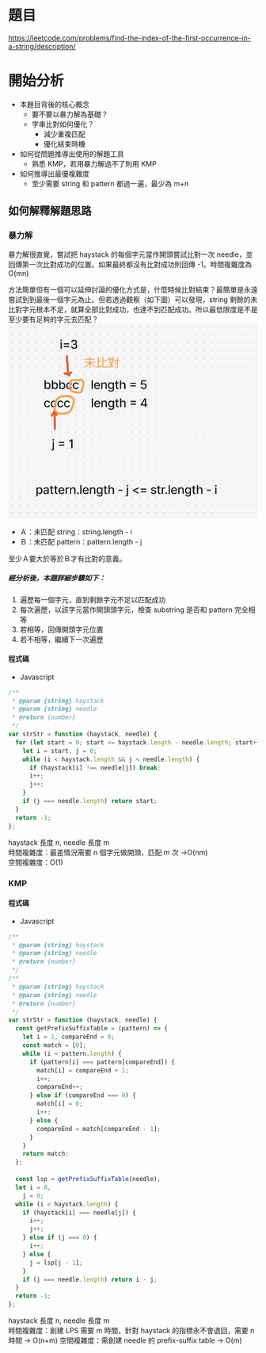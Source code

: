 # 題目

https://leetcode.com/problems/find-the-index-of-the-first-occurrence-in-a-string/description/

# 開始分析

- 本題目背後的核心概念
  - 要不要以暴力解為基礎？
  - 字串比對如何優化？
    - 減少重複匹配
    - 優化結束時機
- 如何從問題推導出使用的解題工具
  - 熟悉 KMP，若用暴力解過不了則用 KMP
- 如何推導出最優複雜度
  - 至少需要 string 和 pattern 都過一遍，最少為 m+n

## 如何解釋解題思路


### 暴力解
暴力解很直覺，嘗試把 haystack 的每個字元當作開頭嘗試比對一次 needle，並回傳第一次比對成功的位置。如果最終都沒有比對成功則回傳 -1。時間複雜度為 O(mn)

方法簡單但有一個可以延伸討論的優化方式是，什麼時候比對結束？最簡單是永遠嘗試到到最後一個字元為止。但若透過觀察（如下圖）可以發現，string 剩餘的未比對字元根本不足，就算全部比對成功，也達不到匹配成功。所以最低限度是不是至少要有足夠的字元去匹配？
![](./28-1.png)
- Ａ：未匹配 string：string.length - i
- Ｂ：未匹配 pattern：pattern.length - j

至少Ａ要大於等於Ｂ才有比對的意義。
##### 經分析後，本題詳細步驟如下：

1. 遍歷每一個字元，直到剩餘字元不足以匹配成功
2. 每次遍歷，以該字元當作開頭頭字元，檢查 substring 是否和 pattern 完全相等
3. 若相等，回傳開頭字元位置
4. 若不相等，繼續下一次遍歷

#### 程式碼

- Javascript

```js
/**
 * @param {string} haystack
 * @param {string} needle
 * @return {number}
 */
var strStr = function (haystack, needle) {
  for (let start = 0; start <= haystack.length - needle.length; start++) {
    let i = start, j = 0;
    while (i < haystack.length && j < needle.length) {
      if (haystack[i] !== needle[j]) break;
      i++;
      j++;
    }
    if (j === needle.length) return start;
  }
  return -1;
};
```
haystack 長度 n, needle 長度 m  
時間複雜度：最差情況需要 n 個字元做開頭，匹配 m 次 ->O(nm)  
空間複雜度：O(1)

### KMP

#### 程式碼

- Javascript

```js
/**
 * @param {string} haystack
 * @param {string} needle
 * @return {number}
 */
/**
 * @param {string} haystack
 * @param {string} needle
 * @return {number}
 */
var strStr = function (haystack, needle) {
  const getPrefixSuffixTable = (pattern) => {
    let i = 1, compareEnd = 0;
    const match = [0];
    while (i < pattern.length) {
      if (pattern[i] === pattern[compareEnd]) {
        match[i] = compareEnd + 1;
        i++;
        compareEnd++;
      } else if (compareEnd === 0) {
        match[i] = 0;
        i++;
      } else {
        compareEnd = match[compareEnd - 1];
      }
    }
    return match;
  };

  const lsp = getPrefixSuffixTable(needle);
  let i = 0,
    j = 0;
  while (i < haystack.length) {
    if (haystack[i] === needle[j]) {
      i++;
      j++;
    } else if (j === 0) {
      i++;
    } else {
      j = lsp[j - 1];
    }
    if (j === needle.length) return i - j;
  }
  return -1;
};
```
haystack 長度 n, needle 長度 m  
時間複雜度：創建 LPS 需要 m 時間，針對 haystack 的指標永不會退回，需要 n 時間 -> O(n+m)
空間複雜度：需創建 needle 的 prefix-suffix table -> O(m)
